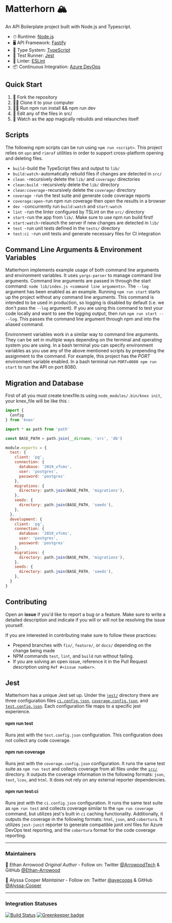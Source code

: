 # Matterhorn 🏔

An API Boilerplate project built with Node.js and Typescript.

- ⏱ Runtime: [Node.js](https://nodejs.org/en/)
- 🖥 API Framework: [Fastify](https://www.fastify.io/)
- 🔏 Type System: [TypeScript](https://www.typescriptlang.org/)
- 🧪 Test Runner: [Jest](https://jestjs.io/)
- 👕 Linter: [ESLint](https://eslint.org/)
- 📦 Continuous Integration: [Azure DevOps](https://azure.microsoft.com/en-us/services/devops/)

## Quick Start
1. 🍴 Fork the repository
2. 👯‍♀️ Clone it to your computer 
3. 🏃‍♀️ Run npm run install && npm run dev
4. 📝 Edit any of the files in src/
5. 👀 Watch as the app magically rebuilds and relaunches itself

## Scripts

The following npm scripts can be run using `npm run <script>`. This project relies on `opn` and `rimraf` utilities in order to support cross-platform opening and deleting files.

- `build` - build the TypeScript files and output to `lib/`
- `build:watch` - automatically rebuild files if changes are detected in `src/`
- `clean `- recursively delete the `lib/` and `coverage/` directories
- `clean:build `- recursively delete the `lib/` directory
- `clean:coverage` - recursively delete the `coverage/` directory
- `coverage `- run the test suite and generate code coverage reports
- `coverage:open` - run npm run coverage then open the results in a browser
- `dev `- concurrently run `build:watch` and `start:watch` 
- `lint `- run the linter configured by TSLint on the `src/` directory
- `start` - run the app from `lib/`. Make sure to use npm run build first!
- `start:watch` - relaunch the server if new changes are detected in `lib/` 
- `test `- run unit tests defined in the `tests/` directory
- `test:ci `- run unit tests and generate necessary files for CI integration

## Command Line Arguments & Environment Variables

Matterhorn implements example usage of both command line arguments and environment variables. It uses `yargs-parser` to manage command line arguments. Command line arguments are passed in through the start command: `node lib/index.js <command line arguments>`. The `--log` argument has been enabled as an example. Running `npm run start` starts up the project without any command line arguments. This command is intended to be used in production, so logging is disabled by default (i.e. we don't pass the `--log` argument). If you are using this command to test your code locally and want to see the logging output, then run `npm run start -- --log`. This passes the command line argument through npm and into the aliased command.

Environment variables work in a similar way to command line arguments. They can be set in multiple ways depending on the terminal and operating system you are using. In a bash terminal you can specify environment variables as you use any of the above mentioned scripts by prepending the assignment to the command. For example, this project has the *PORT* environment variable enabled. In a bash terminal run `PORT=8080 npm run start` to run the API on port 8080.

## Migration and Database

First of all you must create knexfile.ts using `node_modules/.bin/knex init`, your knex_file will be like this :

```js
import {
  Config
} from 'knex'

import * as path from 'path'

const BASE_PATH = path.join(__dirname, 'src', 'db')

module.exports = {
  test: {
    client: 'pg',
    connection: {
      database: '2019_vfcms',
      user: 'postgres',
      password: 'postgres'
    },
    migrations: {
      directory: path.join(BASE_PATH, 'migrations'),
    },
    seeds: {
      directory: path.join(BASE_PATH, 'seeds'),
    },
  },
  development: {
    client: 'pg',
    connection: {
      database: '2019_vfcms',
      user: 'postgres',
      password: 'postgres'
    },
    migrations: {
      directory: path.join(BASE_PATH, 'migrations'),
    },
    seeds: {
      directory: path.join(BASE_PATH, 'seeds'),
    },
  }
}
```

## Contributing

Open an **issue** if you'd like to report a bug or a feature. Make sure to write a detailed description and indicate if you will or will not be resolving the issue yourself.

If you are interested in contributing make sure to follow these practices:
- Prepend branches with `fix/`, `feature/`, or `docs/` depending on the change being made
- NPM commands `test`, `lint`, and `build` run without failing.
- If you are solving an open issue, reference it in the Pull Request description using `Ref #<issue number>`.

## Jest

Matterhorn has a unique Jest set up. Under the [`jest/`](./jest) directory there are three configuration files [`ci.config.json`](./jest/ci.config.json), [`coverage.config.json`](./jest/coverage.config.json), and [`test.config.json`](./jest/test.config.json). Each configuration file maps to a specific jest experience.

#### npm run test

Runs jest with the `test.config.json` configuration. This configuration does not collect any code coverage.

#### npm run coverage

Runs jest with the `coverage.config.json` configuration. It runs the same test suite as `npm run test` and collects coverage from all files under the [`src/`](./src) directory. It outputs the coverage information in the following formats: `json`, `text`, `lcov`, and `html`. It does not rely on any external reporter dependencies.

#### npm run test:ci

Runs jest with the `ci.config.json` configuration. It runs the same test suite as `npm run test` and collects coverage similar to the `npm run coverage` command, but utilizes jest's built in `ci` caching functionality. Additionally, it outputs the coverage in the following formats: `html`, `json`, and `cobertura`. It utilizes `jest-junit` reporter to generate compatible junit xml files for Azure DevOps test reporting, and the `cobertura` format for the code coverage reporting.

<hr>

### Maintainers
🦉 Ethan Arrowood _Original Author_ - Follow on: Twitter [@ArrowoodTech](https://twitter.com/arrowoodtech) & GitHub [@Ethan-Arrowood](https://github.com/Ethan-Arrowood/)

🚀 Alyssa Cooper _Maintainer_ - Follow on: Twitter [@ayecoops](https://twitter.com/ayecoops) & GitHub [@Alyssa-Cooper](https://github.com/Alyssa-Cooper/)

<hr>

### Integration Statuses

[![Build Status](https://dev.azure.com/matterhorndev/matterhorn/_apis/build/status/MatterhornDev.matterhorn?branchName=master)](https://dev.azure.com/matterhorndev/matterhorn/_build/latest?definitionId=1&branchName=master) [![Greenkeeper badge](https://badges.greenkeeper.io/MatterhornDev/matterhorn.svg)](https://greenkeeper.io/)